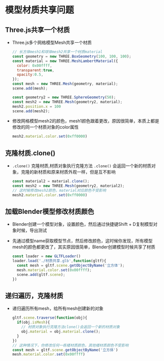 # 模型材质共享问题

## Three.js共享一个材质

+ Three.js多个网格模型Mesh共享一个材质

  ```js
  // 长方体mesh1和球体mesh2共享一个材质material
  const geometry = new THREE.BoxGeometry(100, 100, 100);
  const material = new THREE.MeshLambertMaterial({
    color: 0x00ffff,
    transparent:true,
    opacity:0.5,
  });
  const mesh = new THREE.Mesh(geometry, material);
  scene.add(mesh);

  const geometry2 = new THREE.SphereGeometry(50);
  const mesh2 = new THREE.Mesh(geometry2, material);
  mesh2.position.x = 100
  scene.add(mesh2);
  ```

+ 修改网格模型mesh2的颜色，mesh1颜色跟着更改，原因很简单，本质上都是修改的同一个材质对象的color属性

  ```js
  mesh2.material.color.set(0xff0000)
  ```

## 克隆材质.clone()

+ `.clone()` 克隆材质,材质对象执行克隆方法 `.clone()` 会返回一个新的材质对象，克隆的新材质和原来材质外观一样，但是互不影响

  ```js
  const material2 = material.clone();
  const mesh2 = new THREE.Mesh(geometry2, material2);
  // 这时候修改mesh2颜色，material对应颜色不受影响
  mesh2.material.color.set(0xff0000)
  ```

## 加载Blender模型修改材质颜色

+ Blender创建一个模型对象，设置颜色，然后通过快捷键Shift + D复制模型对象时候，导出测试

+ 先通过模型name获取模型节点，然后修改颜色，这时候你发现，所有模型mesh的颜色都更改了，其实原因很简单，Blender创建模型时候共享了材质

  ```js
  const loader = new GLTFLoader()
  loader.load('./材质共享.glb',function(gltf){
    const mesh = gltf.scene.getObjectByName('立方体');
    mesh.material.color.set(0x00ffff);
    scene.add(gltf.scene);
  })
  ```

## 递归遍历，克隆材质

+ 递归遍历所有mesh，给所有mesh创建新的对象

  ```js
  gltf.scene.traverse(function(obj){
    if(obj.isMesh){
      // 材质对象执行克隆方法clone()会返回一个新的材质对象
      obj.material = obj.material.clone();
    }
  })
  // 这种情况下，你修改任何一栋楼材质颜色，其他楼材质颜色不受影响
  const mesh = gltf.scene.getObjectByName('立方体')
  mesh.material.color.set(0x00ffff)
  ```
